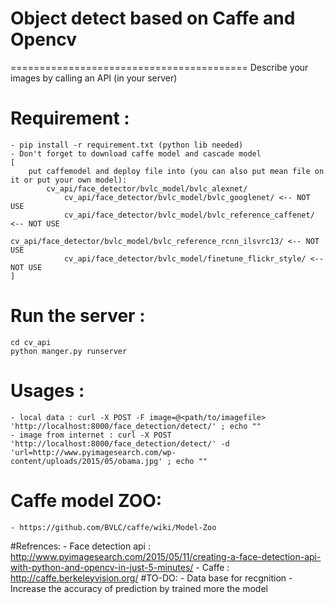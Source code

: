 # Object detect based on Caffe and Opencv 
=========================================
Describe your images by calling an API (in your server)

# Requirement :
	- pip install -r requirement.txt (python lib needed)
	- Don't forget to download caffe model and cascade model
	[
		put caffemodel and deploy file into (you can also put mean file on it or put your own model):
			cv_api/face_detector/bvlc_model/bvlc_alexnet/
		        cv_api/face_detector/bvlc_model/bvlc_googlenet/ <-- NOT USE
		        cv_api/face_detector/bvlc_model/bvlc_reference_caffenet/ <-- NOT USE
		        cv_api/face_detector/bvlc_model/bvlc_reference_rcnn_ilsvrc13/ <-- NOT USE
		        cv_api/face_detector/bvlc_model/finetune_flickr_style/ <-- NOT USE
	]		
# Run the server :
	cd cv_api
	python manger.py runserver
	
# Usages :
	- local data : curl -X POST -F image=@<path/to/imagefile> 'http://localhost:8000/face_detection/detect/' ; echo ""
	- image from internet : curl -X POST 'http://localhost:8000/face_detection/detect/' -d 'url=http://www.pyimagesearch.com/wp-content/uploads/2015/05/obama.jpg' ; echo ""


# Caffe model ZOO:
	- https://github.com/BVLC/caffe/wiki/Model-Zoo

#Refrences:
	- Face detection api : http://www.pyimagesearch.com/2015/05/11/creating-a-face-detection-api-with-python-and-opencv-in-just-5-minutes/
	- Caffe : http://caffe.berkeleyvision.org/
#TO-DO:
	- Data base for recgnition 
	- Increase the accuracy of prediction by trained more the model
